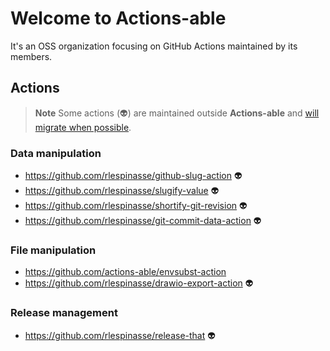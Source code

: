 # Welcome to **Actions-able**

It's an OSS organization focusing on GitHub Actions maintained by its members.

## Actions

> **Note** Some actions (:alien:) are maintained outside **Actions-able** and [will migrate when possible][new-home].

### Data manipulation

- <https://github.com/rlespinasse/github-slug-action> :alien:
- <https://github.com/rlespinasse/slugify-value> :alien:
- <https://github.com/rlespinasse/shortify-git-revision> :alien:
- <https://github.com/rlespinasse/git-commit-data-action> :alien:

### File manipulation

- <https://github.com/actions-able/envsubst-action>
- <https://github.com/rlespinasse/drawio-export-action> :alien:

### Release management

- <https://github.com/rlespinasse/release-that> :alien:

[new-home]: https://github.com/orgs/actions-able/projects/1